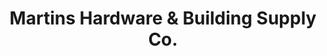 ---
title: "Martins Hardware & Building Supply Co."
url: /bristol/martins-hardware-and-building-supply-co/
shop: hardware
---